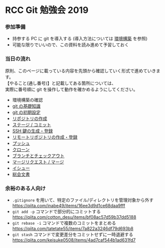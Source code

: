 # RCC Git 勉強会 2019

### 参加準備

- 持参する PC に git を導入する (導入方法については [環境構築](0-env.md) を参照)
- 可能な限りでいいので、この資料を読み進めて予習しておく

### 当日の流れ

原則、このページに載っている内容を先頭から確認していく形式で進めていきます。  
【やること(通し番号)】と記載してある箇所については、  
実際に番号順に git を操作して動作を確かめるようにしてください。

* 環境構築の確認
* [git の基礎知識](1-basics.md)
* [git の初期設定](2-initial-settings.md)
* [リポジトリの作成](3-init-repo.md)
* [ステージ / コミット](4-commit.md)
* [SSH 鍵の生成・登録](6-ssh-keygen.md)
* [リモートリポジトリの作成・登録](7-prepare-remote.md)
* [プッシュ](8-push.md)
* [クローン](9-clone.md)
* [ブランチとチェックアウト](10-branch.md)
* [マージリクエスト / マージ](11-merge.md)
* [イシュー](12-issue.md)
* [総会文書](13-soukai.md)

### 余裕のある人向け

* `.gitignore` を用いて、特定のファイル/ディレクトリを管理対象から外す https://qiita.com/inabe49/items/16ee3d9d1ce68daa9fff
* ``git add -p`` コマンドで部分的にコミットする https://qiita.com/cotton_desu/items/bf08ac57d59b37dd5188
* ``git rebase -i`` コマンドで複数のコミットをまとめる https://qiita.com/tatetate55/items/7a822a3246df79d693b8
* ``git stash`` コマンドで変更差分をコミットせずに一時退避する https://qiita.com/keisuke0508/items/4ad7caf544b1ad631fd7
